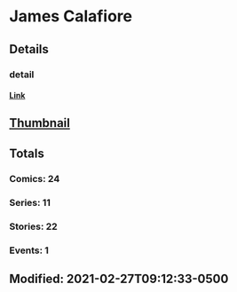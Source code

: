 # James  Calafiore 
## Details
### detail
#### [Link](http://marvel.com/comics/creators/13759/james_calafiore?utm_campaign=apiRef&utm_source=225578a89fc76f3d20fbffda5d17a88d)
## [Thumbnail](http://i.annihil.us/u/prod/marvel/i/mg/b/40/image_not_available.jpg)
## Totals
### Comics: 24
### Series: 11
### Stories: 22
### Events: 1
## Modified: 2021-02-27T09:12:33-0500